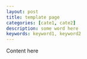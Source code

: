 ```yaml
---
layout: post
title: template page
categories: [cate1, cate2]
description: some word here
keywords: keyword1, keyword2
---
```


Content here